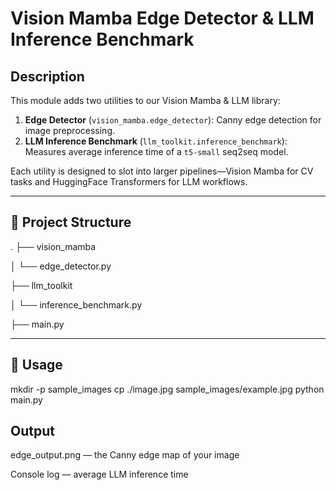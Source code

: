 # Vision Mamba Edge Detector & LLM Inference Benchmark

## Description
This module adds two utilities to our Vision Mamba & LLM library:

1. **Edge Detector** (`vision_mamba.edge_detector`): Canny edge detection for image preprocessing.
2. **LLM Inference Benchmark** (`llm_toolkit.inference_benchmark`): Measures average inference time of a `t5-small` seq2seq model.

Each utility is designed to slot into larger pipelines—Vision Mamba for CV tasks and HuggingFace Transformers for LLM workflows.

---

## 📂 Project Structure
.
├── vision_mamba

│ └── edge_detector.py

├── llm_toolkit

│ └── inference_benchmark.py

├── main.py



---

## 🚀 Usage

mkdir -p sample_images
cp ./image.jpg sample_images/example.jpg
python main.py

## Output
edge_output.png — the Canny edge map of your image

Console log — average LLM inference time



